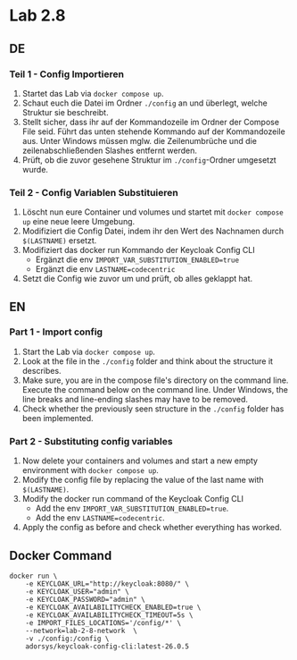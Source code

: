 # Lab 2.8

## DE

### Teil 1 - Config Importieren

1) Startet das Lab via `docker compose up`.
2) Schaut euch die Datei im Ordner `./config` an und überlegt, welche Struktur sie beschreibt.
3) Stellt sicher, dass ihr auf der Kommandozeile im Ordner der Compose File seid. Führt das unten stehende Kommando auf der Kommandozeile aus. Unter Windows müssen mglw. die Zeilenumbrüche und die zeilenabschließenden Slashes entfernt werden.
4) Prüft, ob die zuvor gesehene Struktur im `./config`-Ordner umgesetzt wurde.

### Teil 2 - Config Variablen Substituieren

1) Löscht nun eure Container und volumes und startet mit `docker compose up` eine neue leere Umgebung.
2) Modifiziert die Config Datei, indem ihr den Wert des Nachnamen durch `$(LASTNAME)` ersetzt.
3) Modifiziert das docker run Kommando der Keycloak Config CLI
    * Ergänzt die env `IMPORT_VAR_SUBSTITUTION_ENABLED=true`
    * Ergänzt die env `LASTNAME=codecentric`
4) Setzt die Config wie zuvor um und prüft, ob alles geklappt hat.

## EN

### Part 1 - Import config

1) Start the Lab via `docker compose up`.
2) Look at the file in the `./config` folder and think about the structure it describes.
3) Make sure, you are in the compose file's directory on the command line. Execute the command below on the command line. Under Windows, the line breaks and line-ending slashes may have to be removed.
4) Check whether the previously seen structure in the `./config` folder has been implemented.

### Part 2 - Substituting config variables

1) Now delete your containers and volumes and start a new empty environment with `docker compose up`.
2) Modify the config file by replacing the value of the last name with `$(LASTNAME)`.
3) Modify the docker run command of the Keycloak Config CLI
    * Add the env `IMPORT_VAR_SUBSTITUTION_ENABLED=true`.
    * Add the env `LASTNAME=codecentric`.
4) Apply the config as before and check whether everything has worked.

## Docker Command

```
docker run \
    -e KEYCLOAK_URL="http://keycloak:8080/" \
    -e KEYCLOAK_USER="admin" \
    -e KEYCLOAK_PASSWORD="admin" \
    -e KEYCLOAK_AVAILABILITYCHECK_ENABLED=true \
    -e KEYCLOAK_AVAILABILITYCHECK_TIMEOUT=5s \
    -e IMPORT_FILES_LOCATIONS='/config/*' \
    --network=lab-2-8-network  \
    -v ./config:/config \
    adorsys/keycloak-config-cli:latest-26.0.5
```
